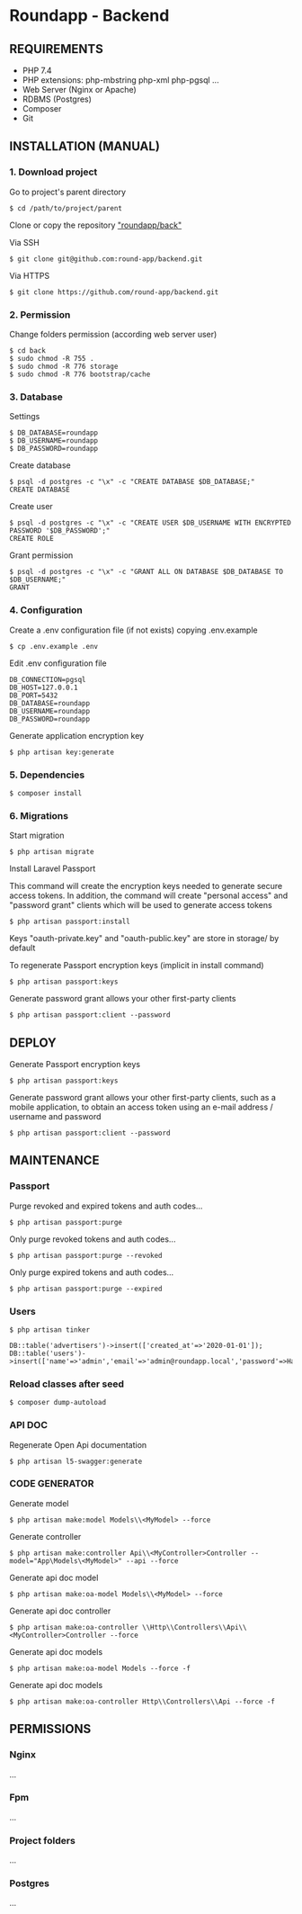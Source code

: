 # Roundapp - Backend

## REQUIREMENTS
- PHP 7.4
- PHP extensions: php-mbstring php-xml php-pgsql ...
- Web Server (Nginx or Apache)
- RDBMS (Postgres)
- Composer
- Git


## INSTALLATION (MANUAL)

### 1. Download project

Go to project's parent directory

    $ cd /path/to/project/parent

Clone or copy the repository ["roundapp/back"](https://gitlab.com/fucking-rocket/roundapp/back)

Via SSH

    $ git clone git@github.com:round-app/backend.git

Via HTTPS

    $ git clone https://github.com/round-app/backend.git    

### 2. Permission

Change folders permission (according web server user)

    $ cd back    
    $ sudo chmod -R 755 .
    $ sudo chmod -R 776 storage
    $ sudo chmod -R 776 bootstrap/cache

### 3. Database

Settings

    $ DB_DATABASE=roundapp
    $ DB_USERNAME=roundapp
    $ DB_PASSWORD=roundapp

Create database

    $ psql -d postgres -c "\x" -c "CREATE DATABASE $DB_DATABASE;"
    CREATE DATABASE
    
Create user

    $ psql -d postgres -c "\x" -c "CREATE USER $DB_USERNAME WITH ENCRYPTED PASSWORD '$DB_PASSWORD';"
    CREATE ROLE
    
Grant permission

    $ psql -d postgres -c "\x" -c "GRANT ALL ON DATABASE $DB_DATABASE TO $DB_USERNAME;"
    GRANT
    
### 4. Configuration

Create a .env configuration file (if not exists) copying .env.example

    $ cp .env.example .env
    
Edit .env configuration file

    DB_CONNECTION=pgsql
    DB_HOST=127.0.0.1
    DB_PORT=5432
    DB_DATABASE=roundapp
    DB_USERNAME=roundapp
    DB_PASSWORD=roundapp
    
   
Generate application encryption key

    $ php artisan key:generate

### 5. Dependencies

    $ composer install

### 6. Migrations

Start migration

    $ php artisan migrate
    
Install Laravel Passport

This command will create the encryption keys needed to generate secure access tokens. In addition, the command will create "personal access" and "password grant" clients which will be used to generate access tokens

    $ php artisan passport:install

Keys "oauth-private.key" and "oauth-public.key" are store in storage/ by default 

To regenerate Passport encryption keys (implicit in install command)

    $ php artisan passport:keys
    
Generate password grant allows your other first-party clients

    $ php artisan passport:client --password
    

## DEPLOY

Generate Passport encryption keys

    $ php artisan passport:keys

Generate password grant allows your other first-party clients, such as a mobile application, to obtain an access token using an e-mail address / username and password

    $ php artisan passport:client --password

## MAINTENANCE

### Passport

Purge revoked and expired tokens and auth codes...

    $ php artisan passport:purge

Only purge revoked tokens and auth codes...
    
    $ php artisan passport:purge --revoked

Only purge expired tokens and auth codes...

    $ php artisan passport:purge --expired

### Users

    $ php artisan tinker
    
    DB::table('advertisers')->insert(['created_at'=>'2020-01-01']);
    DB::table('users')->insert(['name'=>'admin','email'=>'admin@roundapp.local','password'=>Hash::make('12345678'),'someone_id'=>1,'someone_type'=>'App\Models\Advertiser']);

### Reload classes after seed

    $ composer dump-autoload

### API DOC

Regenerate Open Api documentation

    $ php artisan l5-swagger:generate

### CODE GENERATOR

Generate model

    $ php artisan make:model Models\\<MyModel> --force
    
Generate controller

    $ php artisan make:controller Api\\<MyController>Controller --model="App\Models\<MyModel>" --api --force

Generate api doc model

    $ php artisan make:oa-model Models\\<MyModel> --force

Generate api doc controller

    $ php artisan make:oa-controller \\Http\\Controllers\\Api\\<MyController>Controller --force
    
Generate api doc models

    $ php artisan make:oa-model Models --force -f
    
Generate api doc models

    $ php artisan make:oa-controller Http\\Controllers\\Api --force -f


## PERMISSIONS

### Nginx
...

### Fpm
...

### Project folders
...

### Postgres
...
